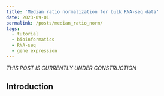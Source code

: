 ```yaml
---
title: 'Median ratio normalization for bulk RNA-seq data'
date: 2023-09-01
permalink: /posts/median_ratio_norm/
tags:
  - tutorial
  - bioinformatics
  - RNA-seq
  - gene expression
---
```


*THIS POST IS CURRENTLY UNDER CONSTRUCTION* 

Introduction
---------


